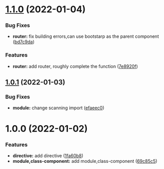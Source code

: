 # [1.1.0](https://github.com/JinghuiS/evil-vue/compare/v1.0.1...v1.1.0) (2022-01-04)


### Bug Fixes

* **router:** fix building errors,can use bootstarp as the parent component ([bd7c9da](https://github.com/JinghuiS/evil-vue/commit/bd7c9da6e961655aedb110664548c0779da8d649))


### Features

* **router:** add router, roughly complete the function ([7e8920f](https://github.com/JinghuiS/evil-vue/commit/7e8920f5341495bfd20ea0a78f1387ecbb5d7ddd))

## [1.0.1](https://github.com/JinghuiS/evil-vue/compare/v1.0.0...v1.0.1) (2022-01-03)


### Bug Fixes

* **module:** change scanning import ([efaeec0](https://github.com/JinghuiS/evil-vue/commit/efaeec0a1de7eb47c8c55278481d86eb0383c963))

# 1.0.0 (2022-01-02)


### Features

* **directive:** add directive ([1fa60b8](https://github.com/JinghuiS/evil-vue/commit/1fa60b88f06044435894e955fa1d1a83e5d0180b))
* **module,class-component:** add module,class-component ([69c85c5](https://github.com/JinghuiS/evil-vue/commit/69c85c5c0d30fe1e30f595e72bf96eb634b9a5f1))
